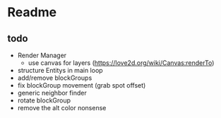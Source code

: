 # Readme

## todo
* Render Manager
  * use canvas for layers (https://love2d.org/wiki/Canvas:renderTo)
* structure Entitys in main loop 
* add/remove blockGroups
* fix blockGroup movement (grab spot offset)
* generic neighbor finder
* rotate blockGroup
* remove the alt color nonsense

